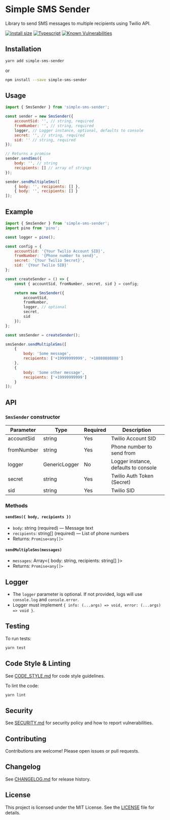 # Simple SMS Sender

Library to send SMS messages to multiple recipients using Twilio API.

[![install size](https://packagephobia.com/badge?p=simple-sms-sender)](https://packagephobia.com/result?p=simple-sms-sender)
[![Typescript](https://flat.badgen.net/badge/icon/included?icon=typescript&label)](https://unpkg.com/browse/simple-sms-sender/dist/index.d.ts)
[![Known Vulnerabilities](https://snyk.io/test/github/yorch/simple-sms-sender/badge.svg)](https://snyk.io/test/github/yorch/simple-sms-sender)

## Installation

```sh
yarn add simple-sms-sender
```

or

```sh
npm install --save simple-sms-sender
```

## Usage

```js
import { SmsSender } from 'simple-sms-sender';

const sender = new SmsSender({
    accountSid: '', // string, required
    fromNumber: '', // string, required
    logger, // Logger instance, optional, defaults to console
    secret: '', // string, required
    sid: '' // string, required
});

// Returns a promise
sender.sendSms({
    body: '', // string
    recipients: [] // array of strings
});

sender.sendMultipleSms([
    { body: '', recipients: [] },
    { body: '', recipients: [] }
]);
```

## Example

```js
import { SmsSender } from 'simple-sms-sender';
import pino from 'pino';

const logger = pino();

const config = {
    accountSid: '{Your Twilio Account SID}',
    fromNumber: '{Phone number to send}',
    secret: '{Your Twilio Secret}',
    sid: '{Your Twilio SID}'
};

const createSender = () => {
    const { accountSid, fromNumber, secret, sid } = config;

    return new SmsSender({
        accountSid,
        fromNumber,
        logger, // optional
        secret,
        sid
    });
};

const smsSender = createSender();

smsSender.sendMultipleSms([
    {
        body: 'Some message',
        recipients: ['+19999999999', '+18888888888']
    },
    {
        body: 'Some other message',
        recipients: ['+19999999999']
    }
]);
```

## API

### `SmsSender` constructor

| Parameter  | Type          | Required | Description                          |
| ---------- | ------------- | -------- | ------------------------------------ |
| accountSid | string        | Yes      | Twilio Account SID                   |
| fromNumber | string        | Yes      | Phone number to send from            |
| logger     | GenericLogger | No       | Logger instance, defaults to console |
| secret     | string        | Yes      | Twilio Auth Token (Secret)           |
| sid        | string        | Yes      | Twilio SID                           |

### Methods

#### `sendSms({ body, recipients })`

- `body`: string (required) — Message text
- `recipients`: string[] (required) — List of phone numbers
- Returns: `Promise<any[]>`

#### `sendMultipleSms(messages)`

- `messages`: Array<{ body: string, recipients: string[] }>
- Returns: `Promise<any[]>`

## Logger

- The `logger` parameter is optional. If not provided, logs will use `console.log` and `console.error`.
- Logger must implement `{ info: (...args) => void, error: (...args) => void }`.

## Testing

To run tests:

```sh
yarn test
```

## Code Style & Linting

See [CODE_STYLE.md](./CODE_STYLE.md) for code style guidelines.

To lint the code:

```sh
yarn lint
```

## Security

See [SECURITY.md](./SECURITY.md) for security policy and how to report vulnerabilities.

## Contributing

Contributions are welcome! Please open issues or pull requests.

## Changelog

See [CHANGELOG.md](./CHANGELOG.md) for release history.

## License

This project is licensed under the MIT License. See the [LICENSE](./LICENSE) file for details.
